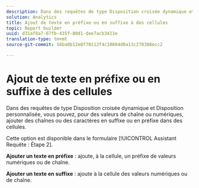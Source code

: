 ```yaml
---
description: Dans des requêtes de type Disposition croisée dynamique et Disposition personnalisée, vous pouvez, pour des valeurs de chaîne ou numériques, ajouter des chaînes ou des caractères en suffixe ou en préfixe dans des cellules.
solution: Analytics
title: Ajout de texte en préfixe ou en suffixe à des cellules
topic: Report builder
uuid: d31af8a7-67fb-435f-80d1-dee7acb3411e
translation-type: tm+mt
source-git-commit: 16ba0b12e0f70112f4c10804d0a13c278388ecc2

---
```



# Ajout de texte en préfixe ou en suffixe à des cellules

Dans des requêtes de type Disposition croisée dynamique et Disposition personnalisée, vous pouvez, pour des valeurs de chaîne ou numériques, ajouter des chaînes ou des caractères en suffixe ou en préfixe dans des cellules.

Cette option est disponible dans le formulaire [!UICONTROL Assistant Requête : Étape 2].

**Ajouter un texte en préfixe** : ajoute, à la cellule, un préfixe de valeurs numériques ou de chaîne.

**Ajouter un texte en suffixe** : ajoute à la cellule des valeurs numériques ou de chaîne.
